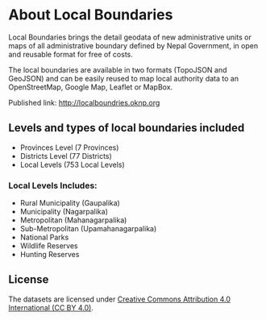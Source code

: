 # About Local Boundaries
Local Boundaries brings the detail geodata of new administrative units or maps of all administrative boundary defined by Nepal Government, in open and reusable format for free of costs.

The local boundaries are available in two formats (TopoJSON and GeoJSON) and can be easily reused to map local authority data to an OpenStreetMap, Google Map, Leaflet or MapBox.

Published link: http://localboundries.oknp.org

## Levels and types of local boundaries included
* Provinces Level (7 Provinces)
* Districts Level (77 Districts)
* Local Levels (753 Local Levels)

### Local Levels Includes:
* Rural Municipality (Gaupalika) 	
* Municipality (Nagarpalika)
* Metropolitan (Mahanagarpalika)
* Sub-Metropolitan (Upamahanagarpalika)
* National Parks
* Wildlife Reserves 
* Hunting Reserves 

## License
The datasets are licensed under [Creative Commons Attribution 4.0 International (CC BY 4.0)](https://creativecommons.org/licenses/by/4.0/).


